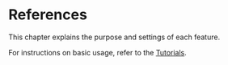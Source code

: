 # References
This chapter explains the purpose and settings of each feature.

For instructions on basic usage, refer to the [Tutorials](../tutorials/).

